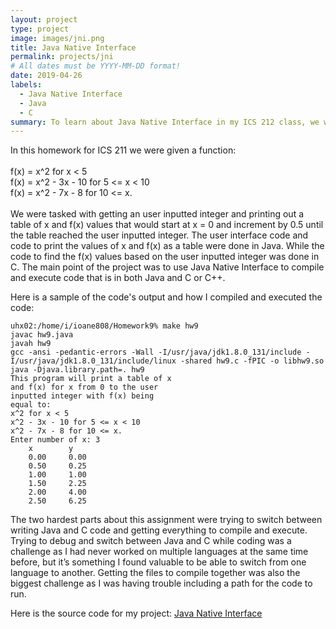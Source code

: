 ```yaml
---
layout: project
type: project
image: images/jni.png
title: Java Native Interface
permalink: projects/jni
# All dates must be YYYY-MM-DD format!
date: 2019-04-26
labels:
  - Java Native Interface
  - Java
  - C
summary: To learn about Java Native Interface in my ICS 212 class, we were tasked with splitting a program into Java and C or C++ code and then compiling and running the code with Java Native Interface. 
---
```


In this homework for ICS 211 we were given a function:
<br>
<br>f(x) = x^2 for x < 5
<br>f(x) = x^2 - 3x - 10 for 5 <= x < 10
<br>f(x) = x^2 - 7x - 8 for 10 <= x.
<br>
<br>
We were tasked with getting an user inputted integer and printing out a table of x and f(x) values that would start at x = 0 and increment by 0.5 until the table reached the user inputted integer. 
The user interface code and code to print the values of x and f(x) as a table were done in Java. 
While the code to find the f(x) values based on the user inputted integer was done in C. 
The main point of the project was to use Java Native Interface to compile and execute code that is in both Java and C or C++.

Here is a sample of the code's output and how I compiled and executed the code: 
```
uhx02:/home/i/ioane808/Homework9% make hw9
javac hw9.java
javah hw9
gcc -ansi -pedantic-errors -Wall -I/usr/java/jdk1.8.0_131/include -I/usr/java/jdk1.8.0_131/include/linux -shared hw9.c -fPIC -o libhw9.so
java -Djava.library.path=. hw9
This program will print a table of x
and f(x) for x from 0 to the user
inputted integer with f(x) being
equal to:
x^2 for x < 5
x^2 - 3x - 10 for 5 <= x < 10
x^2 - 7x - 8 for 10 <= x.
Enter number of x: 3
    x        y
    0.00     0.00
    0.50     0.25
    1.00     1.00
    1.50     2.25
    2.00     4.00
    2.50     6.25
```
    
The two hardest parts about this assignment were trying to switch between writing Java and C code and getting everything to compile and execute. 
Trying to debug and switch between Java and C while coding was a challenge as I had never worked on multiple languages at the same time before, but it’s something I found valuable to be able to switch from one language to another. 
Getting the files to compile together was also the biggest challenge as I was having trouble including a path for the code to run.

Here is the source code for my project: <a href="https://github.com/ioaneomerod/java-native-interface"><i class="large github icon "></i>Java Native Interface</a>
 
